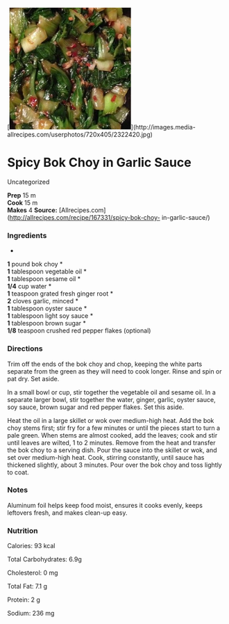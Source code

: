 ﻿

[![](./images/45704d22-a039-4832-8c35-c489002c25c4.jpg)](http://images.media-
allrecipes.com/userphotos/720x405/2322420.jpg)

#  Spicy Bok Choy in Garlic Sauce

Uncategorized

  
**Prep** 15 m  
**Cook** 15 m  
**Makes** 4
**Source:** [Allrecipes.com](http://allrecipes.com/recipe/167331/spicy-bok-choy-
in-garlic-sauce/)

###  Ingredients

  *  
**1** pound bok choy
  *   
**1** tablespoon vegetable oil
  *   
**1** tablespoon sesame oil
  *   
**1/4** cup water
  *   
**1** teaspoon grated fresh ginger root
  *   
**2** cloves garlic, minced
  *   
**1** tablespoon oyster sauce
  *   
**1** tablespoon light soy sauce
  *   
**1** tablespoon brown sugar
  *   
**1/8** teaspoon crushed red pepper flakes (optional)

###  Directions

Trim off the ends of the bok choy and chop, keeping the white parts separate
from the green as they will need to cook longer. Rinse and spin or pat dry.
Set aside.

In a small bowl or cup, stir together the vegetable oil and sesame oil. In a
separate larger bowl, stir together the water, ginger, garlic, oyster sauce,
soy sauce, brown sugar and red pepper flakes. Set this aside.

Heat the oil in a large skillet or wok over medium-high heat. Add the bok choy
stems first; stir fry for a few minutes or until the pieces start to turn a
pale green. When stems are almost cooked, add the leaves; cook and stir until
leaves are wilted, 1 to 2 minutes. Remove from the heat and transfer the bok
choy to a serving dish. Pour the sauce into the skillet or wok, and set over
medium-high heat. Cook, stirring constantly, until sauce has thickened
slightly, about 3 minutes. Pour over the bok choy and toss lightly to coat.

###  Notes

Aluminum foil helps keep food moist, ensures it cooks evenly, keeps leftovers
fresh, and makes clean-up easy.

###  Nutrition

Calories: 93 kcal

Total Carbohydrates: 6.9g

Cholesterol: 0 mg

Total Fat: 7.1 g

Protein: 2 g

Sodium: 236 mg

